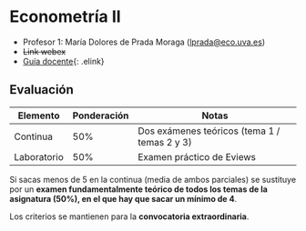 # Econometría II

- Profesor 1: María Dolores de Prada Moraga (lprada@eco.uva.es)
- ~~Link webex~~
- [Guía docente](https://alojamientos.uva.es/guia_docente/uploads/2020/466/45407/1/Documento.pdf){: .elink}

## Evaluación

|Elemento|Ponderación|Notas|
|--|--|--|
|Continua|50%|Dos exámenes teóricos (tema 1 / temas 2 y 3)|Mínimo 4|
|Laboratorio|50%|Examen práctico de Eviews|Mínimo 4|

Si sacas menos de 5 en la continua (media de ambos parciales) se sustituye por un **examen fundamentalmente teórico de todos los temas de la asignatura (50%), en el que hay que sacar un mínimo de 4**.

Los criterios se mantienen para la **convocatoria extraordinaria**.
